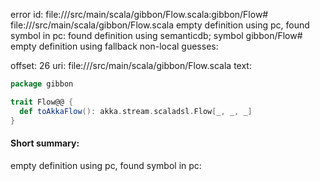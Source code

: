 error id: file://<WORKSPACE>/src/main/scala/gibbon/Flow.scala:gibbon/Flow#
file://<WORKSPACE>/src/main/scala/gibbon/Flow.scala
empty definition using pc, found symbol in pc: 
found definition using semanticdb; symbol gibbon/Flow#
empty definition using fallback
non-local guesses:

offset: 26
uri: file://<WORKSPACE>/src/main/scala/gibbon/Flow.scala
text:
```scala
package gibbon

trait Flow@@ {
  def toAkkaFlow(): akka.stream.scaladsl.Flow[_, _, _]
}

```


#### Short summary: 

empty definition using pc, found symbol in pc: 